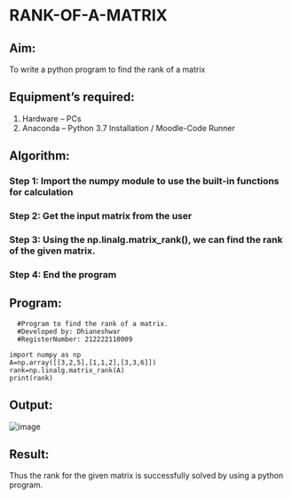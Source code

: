 # RANK-OF-A-MATRIX
## Aim:
To write a python program to find the rank of a matrix
## Equipment’s required:
1. 	Hardware – PCs
2. 	Anaconda – Python 3.7 Installation / Moodle-Code Runner
## Algorithm:
### Step 1: Import the numpy module to use the built-in functions for calculation
### Step 2: Get the input matrix from the user
### Step 3: Using the np.linalg.matrix_rank(), we can find the rank of the given matrix.
### Step 4: End the program
## Program:
      #Program to find the rank of a matrix.
      #Developed by: Dhianeshwar
      #RegisterNumber: 212222110009
```
import numpy as np
A=np.array([[3,2,5],[1,1,2],[3,3,6]])
rank=np.linalg.matrix_rank(A)
print(rank)
```
## Output:
![image](https://github.com/Dhiyanesh24/RANK-OF-A-MATRIX/assets/118362288/d49a2c1d-cfba-4a01-b31c-9fa655966dab)

## Result:
Thus the rank for the given matrix is successfully solved by  using a python program.

